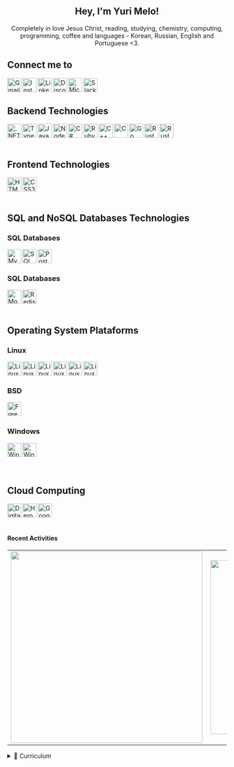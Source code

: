 ﻿<h2 align="center">Hey, I'm Yuri Melo!</h2>

<p align="center">Completely in love Jesus Christ, reading, studying, chemistry, computing, programming, coffee and languages - Korean, Russian, English and Portuguese <3.</b> </p>

<h2>Connect me to</h2>

<img align="left" alt="Gmail" height="32px" src="https://img.shields.io/badge/-Gmail-c14438?style=for-the-badge&logo=Gmail&logoColor=white&link=mailto:yurifullstack@gmail.com"/>
<img align="left" alt="Instagram" height="32px" src="https://img.shields.io/badge/Instagram-E4405F?style=for-the-badge&logo=instagram&logoColor=white&link=oyuridsm"/>
<img align="left" alt="LinkedIn" height="32px" src="https://img.shields.io/badge/LinkedIn-0077B5?style=for-the-badge&logo=linkedin&logoColor=white&link=https://www.linkedin.com/in/yuridsm/"/>
<img align="left" alt="Discord" height="32px" src="https://img.shields.io/badge/Discord-5865F2?style=for-the-badge&logo=discord&logoColor=white"/>
<img align="left" alt="Microsoft Teams" height="32px" src="https://img.shields.io/badge/Microsoft_Teams-6264A7?style=for-the-badge&logo=microsoft-teams&logoColor=white"/>
<img align="left" alt="Slack" height="32px" src="https://img.shields.io/badge/Slack-4A154B?style=for-the-badge&logo=slack&logoColor=white"/>

<br/>
<br/>

<h2>Backend Technologies</h2>

<img align="left" alt=".NET" height="32px" src="https://img.shields.io/badge/.NET-5C2D91?style=for-the-badge&logo=.net&logoColor=white"/>
<img align="left" alt="Typescript" height="32px" src="https://img.shields.io/badge/TypeScript-007ACC?style=for-the-badge&logo=typescript&logoColor=white"/>
<img align="left" alt="Javascript" height="32px" src="https://img.shields.io/badge/JavaScript-323330?style=for-the-badge&logo=javascript&logoColor=F7DF1E">
<img align="left" alt="NodeJS" height="32px" src="https://img.shields.io/badge/Node.js-43853D?style=for-the-badge&logo=node.js&logoColor=white">
<img align="left" alt="C#" height="32px" src="https://img.shields.io/badge/C%23-239120?style=for-the-badge&logo=c-sharp&logoColor=white">
<img align="left" alt="Ruby" height="32px" src="https://img.shields.io/badge/Ruby-CC342D?style=for-the-badge&logo=ruby&logoColor=white">
<img align="left" alt="C++" height="32px" src="https://img.shields.io/badge/C%2B%2B-00599C?style=for-the-badge&logo=c%2B%2B&logoColor=white">
<img align="left" alt="C" height="32px" src="https://img.shields.io/badge/C-00599C?style=for-the-badge&logo=c&logoColor=white">
<img align="left" alt="Go" height="32px" src="https://img.shields.io/badge/Go-00ADD8?style=for-the-badge&logo=go&logoColor=white">
<img align="left" alt="Rust" height="32px" src="https://img.shields.io/badge/Rust-black?style=for-the-badge&logo=rust&logoColor=#E57324">
<img align="left" alt="Rust" height="32px" src="https://img.shields.io/badge/Express.js-000000?style=for-the-badge&logo=express&logoColor=white">
<br/>
<br/>
<br/>

<h2>Frontend Technologies</h2>

<img align="left" alt="HTML5" height="32px" src="https://img.shields.io/badge/HTML5-E34F26?style=for-the-badge&logo=html5&logoColor=white"/>
<img align="left" alt="CSS3" height="32px" src="https://img.shields.io/badge/CSS3-1572B6?style=for-the-badge&logo=css3&logoColor=white"/>

<br/>
<br/>
<br/>

<h2>SQL and NoSQL Databases Technologies</h2>

<h3>SQL Databases</h3>
<img align="left" alt="MySQL" height="32px" src="https://img.shields.io/badge/MySQL-005C84?style=for-the-badge&logo=mysql&logoColor=white"/>
<img align="left" alt="SQL Server" height="32px" src="https://img.shields.io/badge/Microsoft%20SQL%20Server-CC2927?style=for-the-badge&logo=microsoft%20sql%20server&logoColor=white"/>
<img align="left" alt="PostgreSQL" height="32px" src="https://img.shields.io/badge/PostgreSQL-316192?style=for-the-badge&logo=postgresql&logoColor=white"/>
<br/>
<br/>
<h3>SQL Databases</h3>
<img align="left" alt="MongoDB" height="32px" src="https://img.shields.io/badge/MongoDB-4EA94B?style=for-the-badge&logo=mongodb&logoColor=white"/>
<img align="left" alt="Redis" height="32px" src="https://img.shields.io/badge/redis-%23DD0031.svg?&style=for-the-badge&logo=redis&logoColor=white"/>

<br/>
<br/>
<br/>

<h2>Operating System Plataforms</h2>

<h3>Linux</h3>
<img align="left" alt="Linux" height="32px" src="https://img.shields.io/badge/Linux-FCC624?style=for-the-badge&logo=linux&logoColor=black">
<img align="left" alt="Linux Deepin" height="32px" src="https://img.shields.io/badge/Deepin-007CFF?style=for-the-badge&logo=deepin&logoColor=white"/>
<img align="left" alt="Linux Elementary OS" height="32px" src="https://img.shields.io/badge/Elementary%20OS-64BAFF?style=for-the-badge&logo=elementary&logoColor=white"/>
<img align="left" alt="Linux Mint" height="32px" src="https://img.shields.io/badge/Linux_Mint-87CF3E?style=for-the-badge&logo=linux-mint&logoColor=white"/>
<img align="left" alt="Linux Manjaro" height="32px" src="https://img.shields.io/badge/manjaro-35BF5C?style=for-the-badge&logo=manjaro&logoColor=white">
<img align="left" alt="Linux Ubuntu" height="32px" src="https://img.shields.io/badge/Ubuntu-E95420?style=for-the-badge&logo=ubuntu&logoColor=white">
<br/>
<br/>

<h3>BSD</h3>
<img align="left" alt="FreeBSD" height="32px" src="https://img.shields.io/badge/freebsd-AB2B28?style=for-the-badge&logo=freebsd&logoColor=white">
<br/>
<br/>

<h3>Windows</h3>
<img align="left" alt="Windows 10" height="32px" src="https://img.shields.io/badge/Windows-0078D6?style=for-the-badge&logo=windows&logoColor=white">
<img align="left" alt="Windows XP" height="32px" src="https://img.shields.io/badge/Windows_XP-003399?style=for-the-badge&logo=windows-xp&logoColor=white">
<br/>

<br/>
<br/>
<br/>


<h2>Cloud Computing</h2>

<img align="left" alt="Digital Ocean" height="32px" src="https://img.shields.io/badge/Digital_Ocean-0080FF?style=for-the-badge&logo=DigitalOcean&logoColor=white"/>
<img align="left" alt="Heroku" height="32px" src="https://img.shields.io/badge/Heroku-430098?style=for-the-badge&logo=heroku&logoColor=white"/>
<img align="left" alt="Google Cloud Platform" height="32px" src="https://img.shields.io/badge/Google_Cloud-4285F4?style=for-the-badge&logo=google-cloud&logoColor=white"/>

<br/>
<br/>
<br/>

#### Recent Activities
<center>
<table>
  <tr>
    <td><img width="440px" align="left" src="https://github-readme-stats.vercel.app/api/top-langs/?username=yuridsm&langs_count=18&layout=compact&theme=blueberry" /></td>
    <td><img width="400px" align="left" src="https://github-readme-stats.vercel.app/api?username=yuridsm&theme=blueberry&show_icons=true&count_private=true&include_all_commits=true&hide_title=true" /></td>
  </tr>  
</table>
</center>

<details>
    <summary>📃 Curriculum</summary>

## Education

- 📖 **Computing Technician**
    
    📆 2013 - 2017

    📍 **Federal Institute of Alagoas** - Arapiraca, Alagoas, Brasil

- 📖 **Petroleum and Gas Engineering**
    
    📆 2018 - 2019

    📍 **Federal University of Alagoas** - Maceió, Alagoas, Brasil [Move to C.E.]


- 📖 **Chemical Engineering**
    
    📆 2019 - 201?

    📍 **Federal University of Alagoas** - Maceió, Alagoas, Brasil

## Experience

- 👨‍💻 Matlab Developer in Federal University of Alagoas

    📆 jan 2018 - 2019
   
- 👨‍💻 Backend Developer

    📆 jan 2020 - 202?

    📍 **PlusSoft** - Arapiraca, Alagoas, Brasil
    Working with TypeScript

- 👨‍💻 Intelitrader

    📆 Oct 2020 - 202?
    Working with C#

</details>



<!--
**yuridsm/yuridsm** is a ✨ _special_ ✨ repository because its `README.md` (this file) appears on your GitHub profile.

Here are some ideas to get you started:

- 🔭 I’m currently working on ...
- 🌱 I’m currently learning ...
- 👯 I’m looking to collaborate on ...
- 🤔 I’m looking for help with ...
- 💬 Ask me about ...
- 📫 How to reach me: ...
- 😄 Pronouns: ...
- ⚡ Fun fact: ...
-->

[twitter]: https://twitter.com/Eu_YuriMelo
[gmail]: mailto:yurifullstack@gmailcom
[instagram]: https://www.instagram.com/yuri_eq
